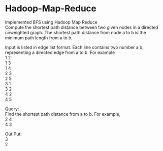# Hadoop-Map-Reduce
Implemented BFS using Hadoop Map Reduce\
Compute the shortest path distance between two given nodes in a directed unweighted graph. The shortest path distance from node a to b is the minimum path length from a to b.

Input is listed in edge list format. Each line contains two number a  b, representing a directed edge from a to b.
For example\
1 2\
1 3\
1 4\
2 3\
2 5\
3 1\
3 2\
4 2\
4 5

Query:\
Find the shortest path distance from a to b. For example,\
2 4\
4 3


Out Put:\
3\
2


